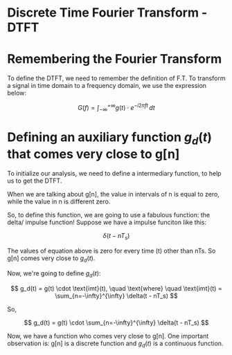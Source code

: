# Discrete Time Fourier Transform - DTFT # 

# Remembering the Fourier Transform # 

To define the DTFT, we need to remember the definition of F.T. To transform a signal in time domain to a frequency domain, we use the expression below: 

$$
G(f) = \int_{-\infty}^{+\infty} g(t) \cdot e^{-i 2 \pi f t} \, dt
$$

# Defining an auxiliary function $g_d(t)$ that comes very close to g[n] #

To initialize our analysis, we need to define a intermediary function, to help us to get the DTFT. 

When we are talking about g[n], the value in intervals of n is equal to zero, while the value in n is different zero. 

So, to define this function, we are going to use a fabulous function: the delta/ impulse function! Suppose we have a impulse funciton like this: 

$$\delta(t - nT_s)$$

The values of equation above is zero for every time (t) other than nTs. So g[n] comes very close to $g_d(t)$. 

Now, we're going to define $g_d(t)$:

$$
g_d(t) = g(t) \cdot \text{imt}(t), \quad \text{where} \quad \text{imt}(t) = \sum_{n=-\infty}^{\infty} \delta(t - nT_s)
$$

So, 

$$
g_d(t) = g(t) \cdot \sum_{n=-\infty}^{\infty} \delta(t - nT_s)
$$

Now, we have a function who comes very close to g[n]. One important observation is: g[n] is a discrete function and $g_d(t)$ is a continuous function. 


